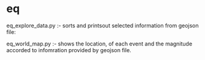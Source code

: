 # eq

eq_explore_data.py :- sorts and printsout selected information from geojson file:

eq_world_map.py :- shows the location, of each event and the magnitude accorded to infomration provided by geojson file.
